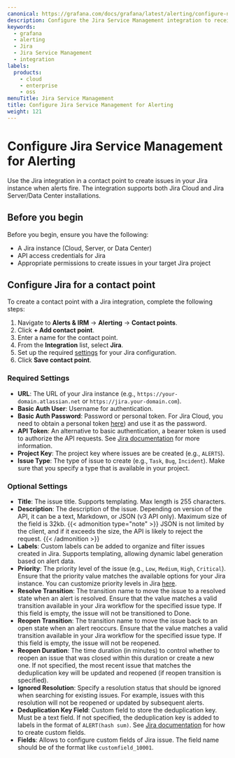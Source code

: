 ```yaml
---
canonical: https://grafana.com/docs/grafana/latest/alerting/configure-notifications/manage-contact-points/integrations/configure-jira-service-management/
description: Configure the Jira Service Management integration to receive notifications when your alerts are firing
keywords:
  - grafana
  - alerting
  - Jira
  - Jira Service Management
  - integration
labels:
  products:
    - cloud
    - enterprise
    - oss
menuTitle: Jira Service Management
title: Configure Jira Service Management for Alerting
weight: 121
---
```


# Configure Jira Service Management for Alerting

Use the Jira integration in a contact point to create issues in your Jira instance when alerts fire. The integration supports both Jira Cloud and Jira Server/Data Center installations.

## Before you begin

Before you begin, ensure you have the following:

- A Jira instance (Cloud, Server, or Data Center)
- API access credentials for Jira
- Appropriate permissions to create issues in your target Jira project

## Configure Jira for a contact point

To create a contact point with a Jira integration, complete the following steps:

1. Navigate to **Alerts & IRM** -> **Alerting** -> **Contact points**.
2. Click **+ Add contact point**.
3. Enter a name for the contact point.
4. From the **Integration** list, select **Jira**.
5. Set up the required [settings](#jira-settings) for your Jira configuration.
6. Click **Save contact point**.

### Required Settings

- **URL**: The URL of your Jira instance (e.g., `https://your-domain.atlassian.net` or `https://jira.your-domain.com`).
- **Basic Auth User**: Username for authentication. 
- **Basic Auth Password**: Password or personal token. For Jira Cloud, you need to obtain a personal token [here](https://id.atlassian.com/manage-profile/security/api-tokens)) and use it as the password.
- **API Token**: An alternative to basic authentication, a bearer token is used to authorize the API requests. See [Jira documentation](https://confluence.atlassian.com/enterprise/using-personal-access-tokens-1026032365.html) for more information.
- **Project Key**: The project key where issues are be created (e.g., `ALERTS`).
- **Issue Type**: The type of issue to create (e.g., `Task`, `Bug`, `Incident`). Make sure that you specify a type that is available in your project. 

### Optional Settings

- **Title**: The issue title. Supports templating. Max length is 255 characters. 
- **Description**: The description of the issue. Depending on version of the API, it can be a text, Markdown, or JSON (v3 API only). Maximum size of the field is 32kb. 
{{< admonition type="note" >}}
JSON is not limited by the client, and if it exceeds the size, the API is likely to reject the request.
{{< /admonition >}}
- **Labels**: Custom labels can be added to organize and filter issues created in Jira. Supports templating, allowing dynamic label generation based on alert data. 
- **Priority**: The priority level of the issue (e.g., `Low`, `Medium`, `High`, `Critical`). Ensure that the priority value matches the available options for your Jira instance. You can customize priority levels in Jira [here](https://support.atlassian.com/jira-cloud-administration/docs/configure-priorities/).
- **Resolve Transition**: The transition name to move the issue to a resolved state when an alert is resolved. Ensure that the value matches a valid transition available in your Jira workflow for the specified issue type. If this field is empty, the issue will not be transitioned to Done.
- **Reopen Transition**: The transition name to move the issue back to an open state when an alert reoccurs. Ensure that the value matches a valid transition available in your Jira workflow for the specified issue type. If this field is empty, the issue will not be reopened.
- **Reopen Duration**: The time duration (in minutes) to control whether to reopen an issue that was closed within this duration or create a new one. If not specified, the most recent issue that matches the deduplication key will be updated and reopened (if reopen transition is specified).
- **Ignored Resolution**: Specify a resolution status that should be ignored when searching for existing issues. For example, issues with this resolution will not be reopened or updated by subsequent alerts.
- **Deduplication Key Field**: Custom field to store the deduplication key. Must be a text field. If not specified, the deduplication key is added to labels in the format of `ALERT(hash sum)`. See [Jira documentation](https://support.atlassian.com/jira-cloud-administration/docs/create-a-custom-field/) for how to create custom fields.
- **Fields**: Allows to configure custom fields of Jira issue. The field name should be of the format like `customfield_10001`.